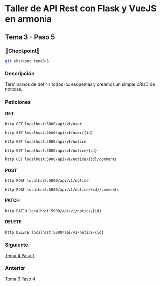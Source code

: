 # Taller de API Rest con Flask y VueJS en armonia

## Tema 3 - Paso 5

### 🎈Checkpoint🎈

```bash
git checkout tema3-5
```

### Descripción

Terminamos de definir todos los esquemas y creamos un simple CRUD de noticias.

### Peticiones

#### GET

```bash
http GET localhost:5000/api/v1/user
```

```bash
http GET localhost:5000/api/v1/user/{id}
```

```bash
http GET localhost:5000/api/v1/notice
```

```bash
http GET localhost:5000/api/v1/notice/{id}
```

```bash
http GET localhost:5000/api/v1/notice/{id}/comments
```

#### POST

```bash
http POST localhost:5000/api/v1/notice
```

```bash
http POST localhost:5000/api/v1/notice/{id}/comments
```

#### PATCH

```bash
http PATCH localhost:5000/api/v1/notice/{id}
```

#### DELETE

```bash
http DELETE localhost:5000/api/v1/notice/{id}
```



### Siguiente

[Tema 4 Paso 1](https://github.com/tanrax/workshop-flask-with-vuejs/tree/tema4-1)

### Anterior

[Tema 3 Paso 4](https://github.com/tanrax/workshop-flask-with-vuejs/tree/tema3-4)
